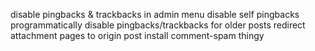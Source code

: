 disable pingbacks & trackbacks in admin menu
disable self pingbacks programmatically
disable pingbacks/trackbacks for older posts
redirect attachment pages to origin post
install comment-spam thingy
